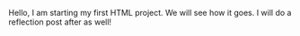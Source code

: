 Hello, I am starting my first HTML project. We will see how it goes. I will do a reflection post after as well!